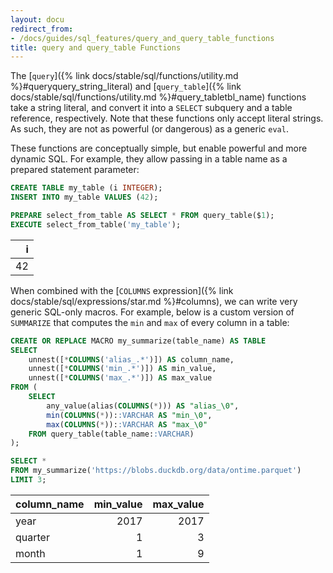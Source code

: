 ```yaml
---
layout: docu
redirect_from:
- /docs/guides/sql_features/query_and_query_table_functions
title: query and query_table Functions
---
```


The [`query`]({% link docs/stable/sql/functions/utility.md %}#queryquery_string_literal)
and [`query_table`]({% link docs/stable/sql/functions/utility.md %}#query_tabletbl_name)
functions take a string literal, and convert it into a `SELECT` subquery and a table reference, respectively.
Note that these functions only accept literal strings.
As such, they are not as powerful (or dangerous) as a generic `eval`.

These functions are conceptually simple, but enable powerful and more dynamic SQL. For example, they allow passing in a table name as a prepared statement parameter:

```sql
CREATE TABLE my_table (i INTEGER);
INSERT INTO my_table VALUES (42);

PREPARE select_from_table AS SELECT * FROM query_table($1);
EXECUTE select_from_table('my_table');
```

| i  |
|---:|
| 42 |

When combined with the [`COLUMNS` expression]({% link docs/stable/sql/expressions/star.md %}#columns), we can write very generic SQL-only macros. For example, below is a custom version of `SUMMARIZE` that computes the `min` and `max` of every column in a table:

```sql
CREATE OR REPLACE MACRO my_summarize(table_name) AS TABLE
SELECT
    unnest([*COLUMNS('alias_.*')]) AS column_name,
    unnest([*COLUMNS('min_.*')]) AS min_value,
    unnest([*COLUMNS('max_.*')]) AS max_value
FROM (
    SELECT
        any_value(alias(COLUMNS(*))) AS "alias_\0",
        min(COLUMNS(*))::VARCHAR AS "min_\0",
        max(COLUMNS(*))::VARCHAR AS "max_\0"
    FROM query_table(table_name::VARCHAR)
);

SELECT *
FROM my_summarize('https://blobs.duckdb.org/data/ontime.parquet')
LIMIT 3;
```

| column_name | min_value | max_value |
|-------------|----------:|----------:|
| year        | 2017      | 2017      |
| quarter     | 1         | 3         |
| month       | 1         | 9         |